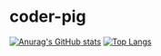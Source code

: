 # coder-pig
[![Anurag's GitHub stats](https://github-readme-stats.vercel.app/api?username=Fugui-Dai)](https://github.com/anuraghazra/github-readme-stats)
[![Top Langs](https://github-readme-stats.vercel.app/api/top-langs/?username=你的用户名&layout=compact)](https://github.com/anuraghazra/github-readme-stats)
